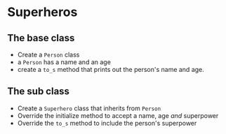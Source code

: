 # Superheros

## The base class

- Create a `Person` class
- a `Person` has a name and an age
- create a `to_s` method that prints out the person's name and age.

## The sub class

- Create a `Superhero` class that inherits from `Person`
- Override the initialize method to accept a name, age *and* superpower
- Override the `to_s` method to include the person's superpower